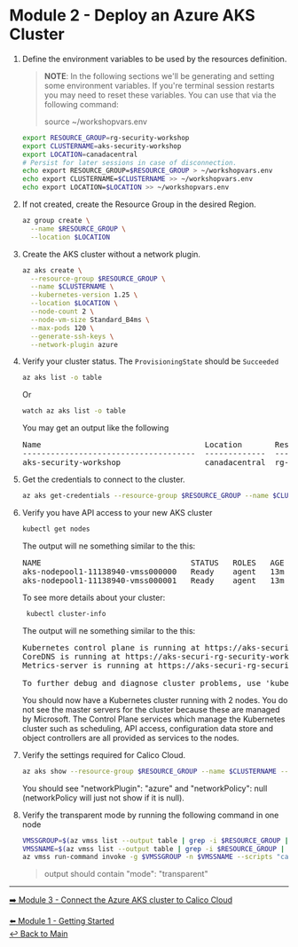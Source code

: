 # Module 2 - Deploy an Azure AKS Cluster

1. Define the environment variables to be used by the resources definition.

   > **NOTE**: In the following sections we'll be generating and setting some environment variables. If you're terminal session restarts you may need to reset these variables. You can use that via the following command:
   >
   > source ~/workshopvars.env

   ```bash
   export RESOURCE_GROUP=rg-security-workshop
   export CLUSTERNAME=aks-security-workshop
   export LOCATION=canadacentral
   # Persist for later sessions in case of disconnection.
   echo export RESOURCE_GROUP=$RESOURCE_GROUP > ~/workshopvars.env
   echo export CLUSTERNAME=$CLUSTERNAME >> ~/workshopvars.env
   echo export LOCATION=$LOCATION >> ~/workshopvars.env
   ```

2. If not created, create the Resource Group in the desired Region.
   
   ```bash
   az group create \
     --name $RESOURCE_GROUP \
     --location $LOCATION
   ```
   
3. Create the AKS cluster without a network plugin.
   
   ```bash
   az aks create \
     --resource-group $RESOURCE_GROUP \
     --name $CLUSTERNAME \
     --kubernetes-version 1.25 \
     --location $LOCATION \
     --node-count 2 \
     --node-vm-size Standard_B4ms \
     --max-pods 120 \
     --generate-ssh-keys \
     --network-plugin azure
   ```

4. Verify your cluster status. The `ProvisioningState` should be `Succeeded`

   ```bash
   az aks list -o table
   ```
   Or
   ```bash
   watch az aks list -o table
   ```
   
   You may get an output like the following

   <pre>
   Name                                   Location       ResourceGroup                         KubernetesVersion    CurrentKubernetesVersion       ProvisioningState    Fqdn
   -------------------------------------  -------------  ------------------------------------  -------------------  --------------------------     -------------------  -----------------------------------------------------------------------
   aks-security-workshop                  canadacentral  rg-security-workshop                  1.25                 1.25.6                         Succeeded            aks-securi-rg-security-work-03cfb8-ukdaatkn.hcp.canadacentral.azmk8s.io
   </pre>

5. Get the credentials to connect to the cluster.
   
   ```bash
   az aks get-credentials --resource-group $RESOURCE_GROUP --name $CLUSTERNAME
   ```

6. Verify you have API access to your new AKS cluster

   ```bash
   kubectl get nodes
   ```

   The output will ne something similar to the this:

   <pre>
   NAME                                STATUS   ROLES   AGE   VERSION
   aks-nodepool1-11138940-vmss000000   Ready    agent   13m   v1.25.6
   aks-nodepool1-11138940-vmss000001   Ready    agent   13m   v1.25.6
   </pre>

   To see more details about your cluster:

   ```bash
    kubectl cluster-info
   ```

   The output will ne something similar to the this:
   <pre>
   Kubernetes control plane is running at https://aks-securi-rg-security-work-03cfb8-ukdaatkn.hcp.canadacentral.azmk8s.io:443
   CoreDNS is running at https://aks-securi-rg-security-work-03cfb8-ukdaatkn.hcp.canadacentral.azmk8s.io:443/api/v1/namespaces/kube-system/services/kube-dns:dns/proxy
   Metrics-server is running at https://aks-securi-rg-security-work-03cfb8-ukdaatkn.hcp.canadacentral.azmk8s.io:443/api/v1/namespaces/kube-system/services/https:metrics-server:/proxy

   To further debug and diagnose cluster problems, use 'kubectl cluster-info dump'.
   </pre>

   You should now have a Kubernetes cluster running with 2 nodes. You do not see the master servers for the cluster because these are managed by Microsoft. The Control Plane services which manage the Kubernetes cluster such as scheduling, API access, configuration data store and object controllers are all provided as services to the nodes.

7. Verify the settings required for Calico Cloud.
   
   ```bash
   az aks show --resource-group $RESOURCE_GROUP --name $CLUSTERNAME --query 'networkProfile'
   ```

   You should see "networkPlugin": "azure" and "networkPolicy": null (networkPolicy will just not show if it is null).

8. Verify the transparent mode by running the following command in one node

   ```bash
   VMSSGROUP=$(az vmss list --output table | grep -i $RESOURCE_GROUP | awk -F ' ' '{print $2}')
   VMSSNAME=$(az vmss list --output table | grep -i $RESOURCE_GROUP | awk -F ' ' '{print $1}')
   az vmss run-command invoke -g $VMSSGROUP -n $VMSSNAME --scripts "cat /etc/cni/net.d/*" --command-id RunShellScript --instance-id 0 --query 'value[0].message' --output table
   ```
   
   > output should contain "mode": "transparent"

---

[:arrow_right: Module 3 - Connect the Azure AKS cluster to Calico Cloud](/modules/module-3-connect-calicocloud.md) <br>

[:arrow_left: Module 1 - Getting Started](/modules/module-1-getting-started.md)  
[:leftwards_arrow_with_hook: Back to Main](/README.md)  